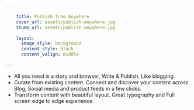 ```yaml
---

    title: Publish from Anywhere
    cover_url: assets/publish-anywhere.jpg
    thumb_url: assets/publish-anywhere.jpg

    layout:
      image_style: background
      content_style: black
      content_valign: middle

---
```


 - All you need is a story and browser, Write & Publish, Like blogging.
 - Curate from existing content. Connect and discover your content across Blog, Social media and product feeds in a few clicks.
 - Transform content with beautiful layout. Great typography and Full screen edge to edge experience.
